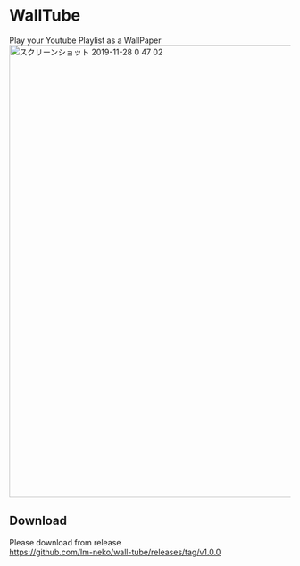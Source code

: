 # WallTube
Play your Youtube Playlist as a WallPaper
<img width="811" alt="スクリーンショット 2019-11-28 0 47 02" src="https://user-images.githubusercontent.com/29516245/69737970-a928ea00-1178-11ea-83aa-f2c4ecf5f402.png">
## Download
Please download from release  
https://github.com/Im-neko/wall-tube/releases/tag/v1.0.0


